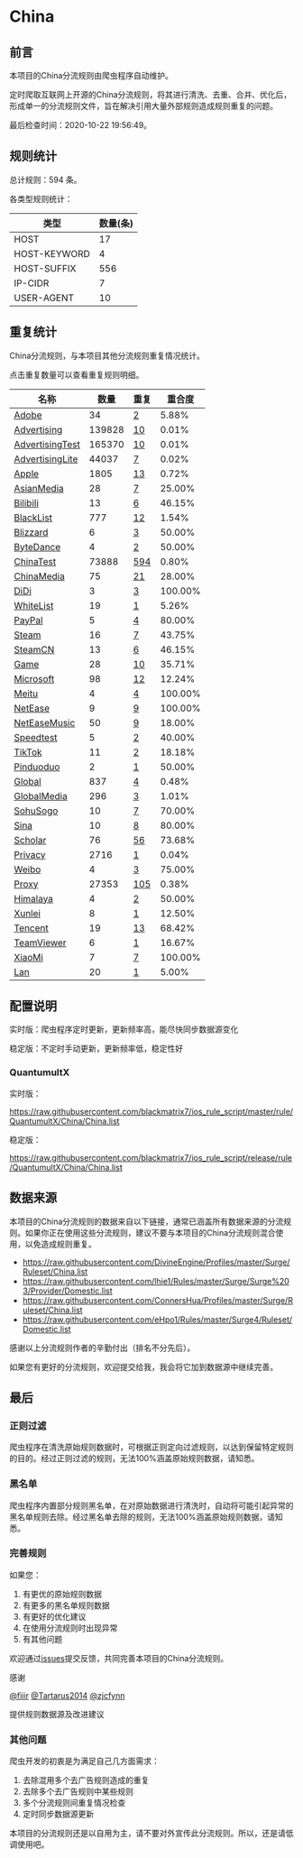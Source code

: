 # China

## 前言

本项目的China分流规则由爬虫程序自动维护。

定时爬取互联网上开源的China分流规则，将其进行清洗、去重、合并、优化后，形成单一的分流规则文件，旨在解决引用大量外部规则造成规则重复的问题。



最后检查时间：2020-10-22 19:56:49。

## 规则统计

总计规则：594 条。

各类型规则统计：

| 类型 | 数量(条) |
| ---- | ---- |
| HOST | 17 |
| HOST-KEYWORD | 4 |
| HOST-SUFFIX | 556 |
| IP-CIDR | 7 |
| USER-AGENT | 10 |
## 重复统计

China分流规则，与本项目其他分流规则重复情况统计。

点击重复数量可以查看重复规则明细。

| 名称 | 数量 | 重复 | 重合度 |
| ---- | ---- | ---- | ------ |
|  [Adobe](https://github.com/blackmatrix7/ios_rule_script/tree/master/rule/QuantumultX/Adobe)    | 34   | [2](https://github.com/blackmatrix7/ios_rule_script/tree/master/rule/QuantumultX/China/Repeat/Adobe.list)   |   5.88%  |
|  [Advertising](https://github.com/blackmatrix7/ios_rule_script/tree/master/rule/QuantumultX/Advertising)    | 139828   | [10](https://github.com/blackmatrix7/ios_rule_script/tree/master/rule/QuantumultX/China/Repeat/Advertising.list)   |   0.01%  |
|  [AdvertisingTest](https://github.com/blackmatrix7/ios_rule_script/tree/master/rule/QuantumultX/AdvertisingTest)    | 165370   | [10](https://github.com/blackmatrix7/ios_rule_script/tree/master/rule/QuantumultX/China/Repeat/AdvertisingTest.list)   |   0.01%  |
|  [AdvertisingLite](https://github.com/blackmatrix7/ios_rule_script/tree/master/rule/QuantumultX/AdvertisingLite)    | 44037   | [7](https://github.com/blackmatrix7/ios_rule_script/tree/master/rule/QuantumultX/China/Repeat/AdvertisingLite.list)   |   0.02%  |
|  [Apple](https://github.com/blackmatrix7/ios_rule_script/tree/master/rule/QuantumultX/Apple)    | 1805   | [13](https://github.com/blackmatrix7/ios_rule_script/tree/master/rule/QuantumultX/China/Repeat/Apple.list)   |   0.72%  |
|  [AsianMedia](https://github.com/blackmatrix7/ios_rule_script/tree/master/rule/QuantumultX/AsianMedia)    | 28   | [7](https://github.com/blackmatrix7/ios_rule_script/tree/master/rule/QuantumultX/China/Repeat/AsianMedia.list)   |   25.00%  |
|  [Bilibili](https://github.com/blackmatrix7/ios_rule_script/tree/master/rule/QuantumultX/Bilibili)    | 13   | [6](https://github.com/blackmatrix7/ios_rule_script/tree/master/rule/QuantumultX/China/Repeat/Bilibili.list)   |   46.15%  |
|  [BlackList](https://github.com/blackmatrix7/ios_rule_script/tree/master/rule/QuantumultX/BlackList)    | 777   | [12](https://github.com/blackmatrix7/ios_rule_script/tree/master/rule/QuantumultX/China/Repeat/BlackList.list)   |   1.54%  |
|  [Blizzard](https://github.com/blackmatrix7/ios_rule_script/tree/master/rule/QuantumultX/Blizzard)    | 6   | [3](https://github.com/blackmatrix7/ios_rule_script/tree/master/rule/QuantumultX/China/Repeat/Blizzard.list)   |   50.00%  |
|  [ByteDance](https://github.com/blackmatrix7/ios_rule_script/tree/master/rule/QuantumultX/ByteDance)    | 4   | [2](https://github.com/blackmatrix7/ios_rule_script/tree/master/rule/QuantumultX/China/Repeat/ByteDance.list)   |   50.00%  |
|  [ChinaTest](https://github.com/blackmatrix7/ios_rule_script/tree/master/rule/QuantumultX/ChinaTest)    | 73888   | [594](https://github.com/blackmatrix7/ios_rule_script/tree/master/rule/QuantumultX/China/Repeat/ChinaTest.list)   |   0.80%  |
|  [ChinaMedia](https://github.com/blackmatrix7/ios_rule_script/tree/master/rule/QuantumultX/ChinaMedia)    | 75   | [21](https://github.com/blackmatrix7/ios_rule_script/tree/master/rule/QuantumultX/China/Repeat/ChinaMedia.list)   |   28.00%  |
|  [DiDi](https://github.com/blackmatrix7/ios_rule_script/tree/master/rule/QuantumultX/DiDi)    | 3   | [3](https://github.com/blackmatrix7/ios_rule_script/tree/master/rule/QuantumultX/China/Repeat/DiDi.list)   |   100.00%  |
|  [WhiteList](https://github.com/blackmatrix7/ios_rule_script/tree/master/rule/QuantumultX/WhiteList)    | 19   | [1](https://github.com/blackmatrix7/ios_rule_script/tree/master/rule/QuantumultX/China/Repeat/WhiteList.list)   |   5.26%  |
|  [PayPal](https://github.com/blackmatrix7/ios_rule_script/tree/master/rule/QuantumultX/PayPal)    | 5   | [4](https://github.com/blackmatrix7/ios_rule_script/tree/master/rule/QuantumultX/China/Repeat/PayPal.list)   |   80.00%  |
|  [Steam](https://github.com/blackmatrix7/ios_rule_script/tree/master/rule/QuantumultX/Steam)    | 16   | [7](https://github.com/blackmatrix7/ios_rule_script/tree/master/rule/QuantumultX/China/Repeat/Steam.list)   |   43.75%  |
|  [SteamCN](https://github.com/blackmatrix7/ios_rule_script/tree/master/rule/QuantumultX/SteamCN)    | 13   | [6](https://github.com/blackmatrix7/ios_rule_script/tree/master/rule/QuantumultX/China/Repeat/SteamCN.list)   |   46.15%  |
|  [Game](https://github.com/blackmatrix7/ios_rule_script/tree/master/rule/QuantumultX/Game)    | 28   | [10](https://github.com/blackmatrix7/ios_rule_script/tree/master/rule/QuantumultX/China/Repeat/Game.list)   |   35.71%  |
|  [Microsoft](https://github.com/blackmatrix7/ios_rule_script/tree/master/rule/QuantumultX/Microsoft)    | 98   | [12](https://github.com/blackmatrix7/ios_rule_script/tree/master/rule/QuantumultX/China/Repeat/Microsoft.list)   |   12.24%  |
|  [Meitu](https://github.com/blackmatrix7/ios_rule_script/tree/master/rule/QuantumultX/Meitu)    | 4   | [4](https://github.com/blackmatrix7/ios_rule_script/tree/master/rule/QuantumultX/China/Repeat/Meitu.list)   |   100.00%  |
|  [NetEase](https://github.com/blackmatrix7/ios_rule_script/tree/master/rule/QuantumultX/NetEase)    | 9   | [9](https://github.com/blackmatrix7/ios_rule_script/tree/master/rule/QuantumultX/China/Repeat/NetEase.list)   |   100.00%  |
|  [NetEaseMusic](https://github.com/blackmatrix7/ios_rule_script/tree/master/rule/QuantumultX/NetEaseMusic)    | 50   | [9](https://github.com/blackmatrix7/ios_rule_script/tree/master/rule/QuantumultX/China/Repeat/NetEaseMusic.list)   |   18.00%  |
|  [Speedtest](https://github.com/blackmatrix7/ios_rule_script/tree/master/rule/QuantumultX/Speedtest)    | 5   | [2](https://github.com/blackmatrix7/ios_rule_script/tree/master/rule/QuantumultX/China/Repeat/Speedtest.list)   |   40.00%  |
|  [TikTok](https://github.com/blackmatrix7/ios_rule_script/tree/master/rule/QuantumultX/TikTok)    | 11   | [2](https://github.com/blackmatrix7/ios_rule_script/tree/master/rule/QuantumultX/China/Repeat/TikTok.list)   |   18.18%  |
|  [Pinduoduo](https://github.com/blackmatrix7/ios_rule_script/tree/master/rule/QuantumultX/Pinduoduo)    | 2   | [1](https://github.com/blackmatrix7/ios_rule_script/tree/master/rule/QuantumultX/China/Repeat/Pinduoduo.list)   |   50.00%  |
|  [Global](https://github.com/blackmatrix7/ios_rule_script/tree/master/rule/QuantumultX/Global)    | 837   | [4](https://github.com/blackmatrix7/ios_rule_script/tree/master/rule/QuantumultX/China/Repeat/Global.list)   |   0.48%  |
|  [GlobalMedia](https://github.com/blackmatrix7/ios_rule_script/tree/master/rule/QuantumultX/GlobalMedia)    | 296   | [3](https://github.com/blackmatrix7/ios_rule_script/tree/master/rule/QuantumultX/China/Repeat/GlobalMedia.list)   |   1.01%  |
|  [SohuSogo](https://github.com/blackmatrix7/ios_rule_script/tree/master/rule/QuantumultX/SohuSogo)    | 10   | [7](https://github.com/blackmatrix7/ios_rule_script/tree/master/rule/QuantumultX/China/Repeat/SohuSogo.list)   |   70.00%  |
|  [Sina](https://github.com/blackmatrix7/ios_rule_script/tree/master/rule/QuantumultX/Sina)    | 10   | [8](https://github.com/blackmatrix7/ios_rule_script/tree/master/rule/QuantumultX/China/Repeat/Sina.list)   |   80.00%  |
|  [Scholar](https://github.com/blackmatrix7/ios_rule_script/tree/master/rule/QuantumultX/Scholar)    | 76   | [56](https://github.com/blackmatrix7/ios_rule_script/tree/master/rule/QuantumultX/China/Repeat/Scholar.list)   |   73.68%  |
|  [Privacy](https://github.com/blackmatrix7/ios_rule_script/tree/master/rule/QuantumultX/Privacy)    | 2716   | [1](https://github.com/blackmatrix7/ios_rule_script/tree/master/rule/QuantumultX/China/Repeat/Privacy.list)   |   0.04%  |
|  [Weibo](https://github.com/blackmatrix7/ios_rule_script/tree/master/rule/QuantumultX/Weibo)    | 4   | [3](https://github.com/blackmatrix7/ios_rule_script/tree/master/rule/QuantumultX/China/Repeat/Weibo.list)   |   75.00%  |
|  [Proxy](https://github.com/blackmatrix7/ios_rule_script/tree/master/rule/QuantumultX/Proxy)    | 27353   | [105](https://github.com/blackmatrix7/ios_rule_script/tree/master/rule/QuantumultX/China/Repeat/Proxy.list)   |   0.38%  |
|  [Himalaya](https://github.com/blackmatrix7/ios_rule_script/tree/master/rule/QuantumultX/Himalaya)    | 4   | [2](https://github.com/blackmatrix7/ios_rule_script/tree/master/rule/QuantumultX/China/Repeat/Himalaya.list)   |   50.00%  |
|  [Xunlei](https://github.com/blackmatrix7/ios_rule_script/tree/master/rule/QuantumultX/Xunlei)    | 8   | [1](https://github.com/blackmatrix7/ios_rule_script/tree/master/rule/QuantumultX/China/Repeat/Xunlei.list)   |   12.50%  |
|  [Tencent](https://github.com/blackmatrix7/ios_rule_script/tree/master/rule/QuantumultX/Tencent)    | 19   | [13](https://github.com/blackmatrix7/ios_rule_script/tree/master/rule/QuantumultX/China/Repeat/Tencent.list)   |   68.42%  |
|  [TeamViewer](https://github.com/blackmatrix7/ios_rule_script/tree/master/rule/QuantumultX/TeamViewer)    | 6   | [1](https://github.com/blackmatrix7/ios_rule_script/tree/master/rule/QuantumultX/China/Repeat/TeamViewer.list)   |   16.67%  |
|  [XiaoMi](https://github.com/blackmatrix7/ios_rule_script/tree/master/rule/QuantumultX/XiaoMi)    | 7   | [7](https://github.com/blackmatrix7/ios_rule_script/tree/master/rule/QuantumultX/China/Repeat/XiaoMi.list)   |   100.00%  |
|  [Lan](https://github.com/blackmatrix7/ios_rule_script/tree/master/rule/QuantumultX/Lan)    | 20   | [1](https://github.com/blackmatrix7/ios_rule_script/tree/master/rule/QuantumultX/China/Repeat/Lan.list)   |   5.00%  |
## 配置说明

实时版：爬虫程序定时更新，更新频率高，能尽快同步数据源变化

稳定版：不定时手动更新，更新频率低，稳定性好

### QuantumultX 
实时版：

https://raw.githubusercontent.com/blackmatrix7/ios_rule_script/master/rule/QuantumultX/China/China.list

稳定版：

https://raw.githubusercontent.com/blackmatrix7/ios_rule_script/release/rule/QuantumultX/China/China.list

## 数据来源

本项目的China分流规则的数据来自以下链接，通常已涵盖所有数据来源的分流规则。如果你正在使用这些分流规则，建议不要与本项目的China分流规则混合使用，以免造成规则重复。

- https://raw.githubusercontent.com/DivineEngine/Profiles/master/Surge/Ruleset/China.list
- https://raw.githubusercontent.com/lhie1/Rules/master/Surge/Surge%203/Provider/Domestic.list
- https://raw.githubusercontent.com/ConnersHua/Profiles/master/Surge/Ruleset/China.list
- https://raw.githubusercontent.com/eHpo1/Rules/master/Surge4/Ruleset/Domestic.list


感谢以上分流规则作者的辛勤付出（排名不分先后）。

如果您有更好的分流规则，欢迎提交给我，我会将它加到数据源中继续完善。

## 最后

### 正则过滤

爬虫程序在清洗原始规则数据时，可根据正则定向过滤规则，以达到保留特定规则的目的。经过正则过滤的规则，无法100%涵盖原始规则数据，请知悉。

### 黑名单

爬虫程序内置部分规则黑名单，在对原始数据进行清洗时，自动将可能引起异常的黑名单规则去除。经过黑名单去除的规则，无法100%涵盖原始规则数据，请知悉。

### 完善规则

如果您：

1. 有更优的原始规则数据
2. 有更多的黑名单规则数据
3. 有更好的优化建议
4. 在使用分流规则时出现异常
5. 有其他问题

欢迎通过[issues](https://github.com/blackmatrix7/ios_rule_script/issues/new)提交反馈，共同完善本项目的China分流规则。

感谢

[@fiiir](https://github.com/fiiir) [@Tartarus2014](https://github.com/Tartarus2014) [@zjcfynn](https://github.com/zjcfynn) 

提供规则数据源及改进建议

### 其他问题

爬虫开发的初衷是为满足自己几方面需求：

1. 去除混用多个去广告规则造成的重复
2. 去除多个去广告规则中某些规则
3. 多个分流规则间重复情况检查
4. 定时同步数据源更新

本项目的分流规则还是以自用为主，请不要对外宣传此分流规则。所以，还是请低调使用吧。